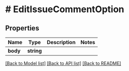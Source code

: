 # # EditIssueCommentOption

## Properties

Name | Type | Description | Notes
------------ | ------------- | ------------- | -------------
**body** | **string** |  |

[[Back to Model list]](../../README.md#models) [[Back to API list]](../../README.md#endpoints) [[Back to README]](../../README.md)
